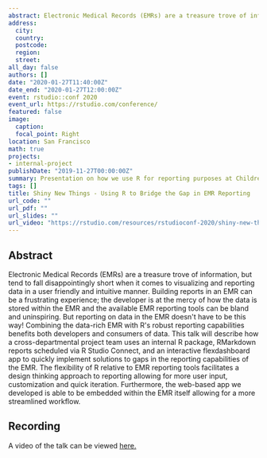 ```yaml
---
abstract: Electronic Medical Records (EMRs) are a treasure trove of information, but tend to fall disappointingly short when it comes to visualizing and reporting data in a user friendly and intuitive manner. Building reports in an EMR can be a frustrating experience; the developer is at the mercy of how the data is stored within the EMR and the available EMR reporting tools can be bland and uninspiring. But reporting on data in the EMR doesn't have to be this way! Combining the data-rich EMR with R's robust reporting capabilities benefits both developers and consumers of data. This talk will describe how a cross-departmental project team uses an internal R package, RMarkdown reports scheduled via R Studio Connect, and an interactive flexdashboard app to quickly implement solutions to gaps in the reporting capabilities of the EMR. The flexibility of R relative to EMR reporting tools facilitates a design thinking approach to reporting allowing for more user input, customization and quick iteration. Furthermore, the web-based app we developed is able to be embedded within the EMR itself allowing for a more streamlined workflow.
address:
  city:
  country:
  postcode:
  region:
  street:
all_day: false
authors: []
date: "2020-01-27T11:40:00Z"
date_end: "2020-01-27T12:00:00Z"
event: rstudio::conf 2020
event_url: https://rstudio.com/conference/
featured: false
image:
  caption:
  focal_point: Right
location: San Francisco
math: true
projects:
- internal-project
publishDate: "2019-11-27T00:00:00Z"
summary: Presentation on how we use R for reporting purposes at Children's Hospital of Philadelphia
tags: []
title: Shiny New Things - Using R to Bridge the Gap in EMR Reporting
url_code: ""
url_pdf: ""
url_slides: ""
url_video: "https://rstudio.com/resources/rstudioconf-2020/shiny-new-things-using-r-bridge-the-gap-in-electronic-medical-record-reporting/"
---
```


## Abstract
Electronic Medical Records (EMRs) are a treasure trove of information, but tend to fall disappointingly short when it comes to visualizing and reporting data in a user friendly and intuitive manner. Building reports in an EMR can be a frustrating experience; the developer is at the mercy of how the data is stored within the EMR and the available EMR reporting tools can be bland and uninspiring. But reporting on data in the EMR doesn't have to be this way! Combining the data-rich EMR with R's robust reporting capabilities benefits both developers and consumers of data. This talk will describe how a cross-departmental project team uses an internal R package, RMarkdown reports scheduled via R Studio Connect, and an interactive flexdashboard app to quickly implement solutions to gaps in the reporting capabilities of the EMR. The flexibility of R relative to EMR reporting tools facilitates a design thinking approach to reporting allowing for more user input, customization and quick iteration. Furthermore, the web-based app we developed is able to be embedded within the EMR itself allowing for a more streamlined workflow. 

## Recording
A video of the talk can be viewed [here.](https://rstudio.com/resources/rstudioconf-2020/shiny-new-things-using-r-bridge-the-gap-in-electronic-medical-record-reporting/)